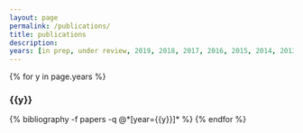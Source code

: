 ```yaml
---
layout: page
permalink: /publications/
title: publications
description: 
years: [in prep, under review, 2019, 2018, 2017, 2016, 2015, 2014, 2013]
---
```


{% for y in page.years %}
  <h3 class="year">{{y}}</h3>
  {% bibliography -f papers -q @*[year={{y}}]* %}
{% endfor %}
